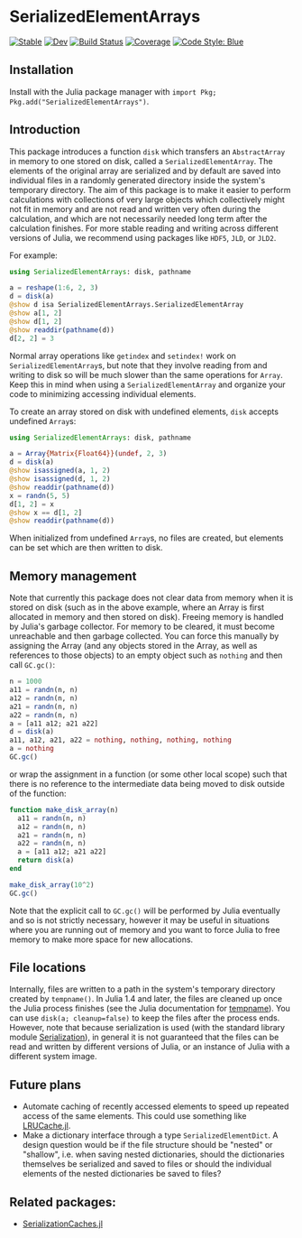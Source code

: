 # SerializedElementArrays

[![Stable](https://img.shields.io/badge/docs-stable-blue.svg)](https://mtfishman.github.io/SerializedElementArrays.jl/stable)
[![Dev](https://img.shields.io/badge/docs-dev-blue.svg)](https://mtfishman.github.io/SerializedElementArrays.jl/dev)
[![Build Status](https://github.com/mtfishman/SerializedElementArrays.jl/workflows/CI/badge.svg)](https://github.com/mtfishman/SerializedElementArrays.jl/actions)
[![Coverage](https://codecov.io/gh/mtfishman/SerializedElementArrays.jl/branch/master/graph/badge.svg)](https://codecov.io/gh/mtfishman/SerializedElementArrays.jl)
[![Code Style: Blue](https://img.shields.io/badge/code%20style-blue-4495d1.svg)](https://github.com/invenia/BlueStyle)

## Installation

Install with the Julia package manager with `import Pkg; Pkg.add("SerializedElementArrays")`.

## Introduction

This package introduces a function `disk` which transfers an `AbstractArray` in memory to one stored on disk, called a `SerializedElementArray`. The elements of the original array are serialized and by default are saved into individual files in a randomly generated directory inside the system's temporary directory. The aim of this package is to make it easier to perform calculations with collections of very large objects which collectively might not fit in memory and are not read and written very often during the calculation, and which are not necessarily needed long term after the calculation finishes. For more stable reading and writing across different versions of Julia, we recommend using packages like `HDF5`, `JLD`, or `JLD2`.

For example:
```julia
using SerializedElementArrays: disk, pathname

a = reshape(1:6, 2, 3)
d = disk(a)
@show d isa SerializedElementArrays.SerializedElementArray
@show a[1, 2]
@show d[1, 2]
@show readdir(pathname(d))
d[2, 2] = 3
```
Normal array operations like `getindex` and `setindex!` work on `SerializedElementArray`s, but note that they involve reading from and writing to disk so will be much slower than the same operations for `Array`. Keep this in mind when using a `SerializedElementArray` and organize your code to minimizing accessing individual elements.

To create an array stored on disk with undefined elements, `disk` accepts undefined `Array`s:
```julia
using SerializedElementArrays: disk, pathname

a = Array{Matrix{Float64}}(undef, 2, 3)
d = disk(a)
@show isassigned(a, 1, 2)
@show isassigned(d, 1, 2)
@show readdir(pathname(d))
x = randn(5, 5)
d[1, 2] = x
@show x == d[1, 2]
@show readdir(pathname(d))
```
When initialized from undefined `Array`s, no files are created, but elements can be set which are then written to disk.

## Memory management

Note that currently this package does not clear data from memory when it is stored on disk (such as in the above example, where an Array is first allocated in memory and then stored on disk). Freeing memory is handled by Julia's garbage collector. For memory to be cleared, it must become unreachable and then garbage collected. You can force this manually by assigning the Array (and any objects stored in the Array, as well as references to those objects) to an empty object such as `nothing` and then call `GC.gc()`:
```julia
n = 1000
a11 = randn(n, n)
a12 = randn(n, n)
a21 = randn(n, n)
a22 = randn(n, n)
a = [a11 a12; a21 a22]
d = disk(a)
a11, a12, a21, a22 = nothing, nothing, nothing, nothing
a = nothing
GC.gc()
```
or wrap the assignment in a function (or some other local scope) such that there is no reference to the intermediate data being moved to disk outside of the function:
```julia
function make_disk_array(n)
  a11 = randn(n, n)
  a12 = randn(n, n)
  a21 = randn(n, n)
  a22 = randn(n, n)
  a = [a11 a12; a21 a22]
  return disk(a)
end

make_disk_array(10^2)
GC.gc()
```
Note that the explicit call to `GC.gc()` will be performed by Julia eventually and so is not strictly necessary, however it may be useful in situations where you are running out of memory and you want to force Julia to free memory to make more space for new allocations. 

## File locations

Internally, files are written to a path in the system's temporary directory created by `tempname()`. In Julia 1.4 and later, the files are cleaned up once the Julia process finishes (see the Julia documentation for [tempname](https://docs.julialang.org/en/v1/base/file/#Base.Filesystem.tempname)). You can use `disk(a; cleanup=false)` to keep the files after the process ends. However, note that because serialization is used (with the standard library module [Serialization](https://docs.julialang.org/en/v1/stdlib/Serialization/)), in general it is not guaranteed that the files can be read and written by different versions of Julia, or an instance of Julia with a different system image.

## Future plans

- Automate caching of recently accessed elements to speed up repeated access of the same elements. This could use something like [LRUCache.jl](https://github.com/JuliaCollections/LRUCache.jl).
- Make a dictionary interface through a type `SerializedElementDict`. A design question would be if the file structure should be "nested" or "shallow", i.e. when saving nested dictionaries, should the dictionaries themselves be serialized and saved to files or should the individual elements of the nested dictionaries be saved to files?

## Related packages:

- [SerializationCaches.jl](https://github.com/beacon-biosignals/SerializationCaches.jl)

